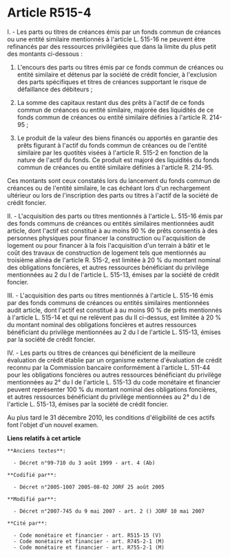 # Article R515-4

I. - Les parts ou titres de créances émis par un fonds commun de créances ou une entité similaire mentionnés à l'article L.
515-16 ne peuvent être refinancés par des ressources privilégiées que dans la limite du plus petit des montants ci-dessous :

1. L'encours des parts ou titres émis par ce fonds commun de créances ou entité similaire et détenus par la société de crédit
foncier, à l'exclusion des parts spécifiques et titres de créances supportant le risque de défaillance des débiteurs ;

2. La somme des capitaux restant dus des prêts à l'actif de ce fonds commun de créances ou entité similaire, majorée des
liquidités de ce fonds commun de créances ou entité similaire définies à l'article R. 214-95 ;

3. Le produit de la valeur des biens financés ou apportés en garantie des prêts figurant à l'actif du fonds commun de
créances ou de l'entité similaire par les quotités visées à l'article R. 515-2 en fonction de la nature de l'actif du fonds.
Ce produit est majoré des liquidités du fonds commun de créances ou entité similaire définies à l'article R. 214-95.

Ces montants sont ceux constatés lors du lancement du fonds commun de créances ou de l'entité similaire, le cas échéant lors
d'un rechargement ultérieur ou lors de l'inscription des parts ou titres à l'actif de la société de crédit foncier.

II. - L'acquisition des parts ou titres mentionnés à l'article L. 515-16 émis par des fonds communs de créances ou entités
similaires mentionnées audit article, dont l'actif est constitué à au moins 90 % de prêts consentis à des personnes physiques
pour financer la construction ou l'acquisition de logement ou pour financer à la fois l'acquisition d'un terrain à bâtir et
le coût des travaux de construction de logement tels que mentionnés au troisième alinéa de l'article R. 515-2, est limitée à
20 % du montant nominal des obligations foncières, et autres ressources bénéficiant du privilège mentionnées au 2 du I de
l'article L. 515-13, émises par la société de crédit foncier.

III. - L'acquisition des parts ou titres mentionnés à l'article L. 515-16 émis par des fonds communs de créances ou entités
similaires mentionnées audit article, dont l'actif est constitué à au moins 90 % de prêts mentionnés à l'article L. 515-14 et
qui ne relèvent pas du II ci-dessus, est limitée à 20 % du montant nominal des obligations foncières et autres ressources
bénéficiant du privilège mentionnées au 2 du I de l'article L. 515-13, émises par la société de crédit foncier.

IV. - Les parts ou titres de créances qui bénéficient de la meilleure évaluation de crédit établie par un organisme externe
d'évaluation de crédit reconnu par la Commission bancaire conformément à l'article L. 511-44 pour les obligations foncières
ou autres ressources bénéficiant du privilège mentionnées au 2° du I de l'article L. 515-13 du code monétaire et financier
peuvent représenter 100 % du montant nominal des obligations foncières, et autres ressources bénéficiant du privilège
mentionnées au 2° du I de l'article L. 515-13, émises par la société de crédit foncier.

Au plus tard le 31 décembre 2010, les conditions d'éligibilité de ces actifs font l'objet d'un nouvel examen.

**Liens relatifs à cet article**

	**Anciens textes**:

	  - Décret n°99-710 du 3 août 1999 - art. 4 (Ab)

	**Codifié par**:

	  - Décret n°2005-1007 2005-08-02 JORF 25 août 2005

	**Modifié par**:

	  - Décret n°2007-745 du 9 mai 2007 - art. 2 () JORF 10 mai 2007

	**Cité par**:

	  - Code monétaire et financier - art. R515-15 (V)
	  - Code monétaire et financier - art. R745-2-1 (M)
	  - Code monétaire et financier - art. R755-2-1 (M)
